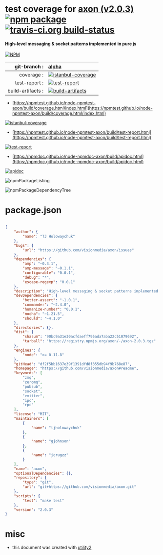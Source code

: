 # test coverage for  [axon (v2.0.3)](https://github.com/visionmedia/axon#readme)  [![npm package](https://img.shields.io/npm/v/npmtest-axon.svg?style=flat-square)](https://www.npmjs.org/package/npmtest-axon) [![travis-ci.org build-status](https://api.travis-ci.org/npmtest/node-npmtest-axon.svg)](https://travis-ci.org/npmtest/node-npmtest-axon)
#### High-level messaging & socket patterns implemented in pure js

[![NPM](https://nodei.co/npm/axon.png?downloads=true&downloadRank=true&stars=true)](https://www.npmjs.com/package/axon)

| git-branch : | [alpha](https://github.com/npmtest/node-npmtest-axon/tree/alpha)|
|--:|:--|
| coverage : | [![istanbul-coverage](https://npmtest.github.io/node-npmtest-axon/build/coverage.badge.svg)](https://npmtest.github.io/node-npmtest-axon/build/coverage.html/index.html)|
| test-report : | [![test-report](https://npmtest.github.io/node-npmtest-axon/build/test-report.badge.svg)](https://npmtest.github.io/node-npmtest-axon/build/test-report.html)|
| build-artifacts : | [![build-artifacts](https://npmtest.github.io/node-npmtest-axon/glyphicons_144_folder_open.png)](https://github.com/npmtest/node-npmtest-axon/tree/gh-pages/build)|

- [https://npmtest.github.io/node-npmtest-axon/build/coverage.html/index.html](https://npmtest.github.io/node-npmtest-axon/build/coverage.html/index.html)

[![istanbul-coverage](https://npmtest.github.io/node-npmtest-axon/build/screenCapture.buildCi.browser.%252Ftmp%252Fbuild%252Fcoverage.lib.html.png)](https://npmtest.github.io/node-npmtest-axon/build/coverage.html/index.html)

- [https://npmtest.github.io/node-npmtest-axon/build/test-report.html](https://npmtest.github.io/node-npmtest-axon/build/test-report.html)

[![test-report](https://npmtest.github.io/node-npmtest-axon/build/screenCapture.buildCi.browser.%252Ftmp%252Fbuild%252Ftest-report.html.png)](https://npmtest.github.io/node-npmtest-axon/build/test-report.html)

- [https://npmdoc.github.io/node-npmdoc-axon/build/apidoc.html](https://npmdoc.github.io/node-npmdoc-axon/build/apidoc.html)

[![apidoc](https://npmdoc.github.io/node-npmdoc-axon/build/screenCapture.buildCi.browser.%252Ftmp%252Fbuild%252Fapidoc.html.png)](https://npmdoc.github.io/node-npmdoc-axon/build/apidoc.html)

![npmPackageListing](https://npmtest.github.io/node-npmtest-axon/build/screenCapture.npmPackageListing.svg)

![npmPackageDependencyTree](https://npmtest.github.io/node-npmtest-axon/build/screenCapture.npmPackageDependencyTree.svg)



# package.json

```json

{
    "author": {
        "name": "TJ Holowaychuk"
    },
    "bugs": {
        "url": "https://github.com/visionmedia/axon/issues"
    },
    "dependencies": {
        "amp": "~0.3.1",
        "amp-message": "~0.1.1",
        "configurable": "0.0.1",
        "debug": "*",
        "escape-regexp": "0.0.1"
    },
    "description": "High-level messaging & socket patterns implemented in pure js",
    "devDependencies": {
        "better-assert": "~1.0.1",
        "commander": "~2.4.0",
        "humanize-number": "0.0.1",
        "mocha": "~1.21.5",
        "should": "~4.1.0"
    },
    "directories": {},
    "dist": {
        "shasum": "90bc9a31e30acfdaeff795ada7aba22c51079692",
        "tarball": "https://registry.npmjs.org/axon/-/axon-2.0.3.tgz"
    },
    "engines": {
        "node": ">= 0.11.8"
    },
    "gitHead": "df2f5bb1637e39f1391dfd8f355db94f9b768e87",
    "homepage": "https://github.com/visionmedia/axon#readme",
    "keywords": [
        "zmq",
        "zeromq",
        "pubsub",
        "socket",
        "emitter",
        "ipc",
        "rpc"
    ],
    "license": "MIT",
    "maintainers": [
        {
            "name": "tjholowaychuk"
        },
        {
            "name": "gjohnson"
        },
        {
            "name": "jcrugzz"
        }
    ],
    "name": "axon",
    "optionalDependencies": {},
    "repository": {
        "type": "git",
        "url": "git+https://github.com/visionmedia/axon.git"
    },
    "scripts": {
        "test": "make test"
    },
    "version": "2.0.3"
}
```



# misc
- this document was created with [utility2](https://github.com/kaizhu256/node-utility2)

